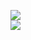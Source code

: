 [![](https://img.shields.io/badge/Made%20With-Github%20Spray-lightgrey.svg?style=for-the-badge&logo=github)](https://github.com/Annihil/github-spray#20516)  
[![](https://i.imgur.com/2DrTn0Z.gif)](https://github.com/Annihil/github-spray)